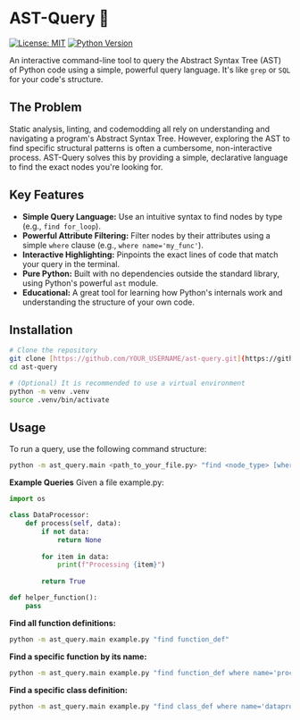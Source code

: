 # AST-Query 🐍
[![License: MIT](https://img.shields.io/badge/License-MIT-yellow.svg)](https://opensource.org/licenses/MIT)
[![Python Version](https://img.shields.io/badge/python-3.9+-blue.svg)](https://www.python.org/downloads/)

An interactive command-line tool to query the Abstract Syntax Tree (AST) of Python code using a simple, powerful query language. It's like `grep` or `SQL` for your code's structure.

## The Problem
Static analysis, linting, and codemodding all rely on understanding and navigating a program's Abstract Syntax Tree. However, exploring the AST to find specific structural patterns is often a cumbersome, non-interactive process. AST-Query solves this by providing a simple, declarative language to find the exact nodes you're looking for.

## Key Features
- **Simple Query Language:** Use an intuitive syntax to find nodes by type (e.g., `find for_loop`).
- **Powerful Attribute Filtering:** Filter nodes by their attributes using a simple `where` clause (e.g., `where name='my_func'`).
- **Interactive Highlighting:** Pinpoints the exact lines of code that match your query in the terminal.
- **Pure Python:** Built with no dependencies outside the standard library, using Python's powerful `ast` module.
- **Educational:** A great tool for learning how Python's internals work and understanding the structure of your own code.

## Installation
```bash
# Clone the repository
git clone [https://github.com/YOUR_USERNAME/ast-query.git](https://github.com/YOUR_USERNAME/ast-query.git)
cd ast-query

# (Optional) It is recommended to use a virtual environment
python -m venv .venv
source .venv/bin/activate
```
## Usage
To run a query, use the following command structure:
```Bash
python -m ast_query.main <path_to_your_file.py> "find <node_type> [where <attribute>='<value>']"
```

**Example Queries**
Given a file example.py:
```Python
import os

class DataProcessor:
    def process(self, data):
        if not data:
            return None
        
        for item in data:
            print(f"Processing {item}")
        
        return True

def helper_function():
    pass
```

**Find all function definitions:**
```Bash
python -m ast_query.main example.py "find function_def"
```

**Find a specific function by its name:**
```Bash
python -m ast_query.main example.py "find function_def where name='process'"
```

**Find a specific class definition:**
```Bash
python -m ast_query.main example.py "find class_def where name='dataprocessor'"
```
